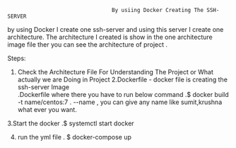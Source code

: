                                      By usiing Docker Creating The SSH-SERVER

by using Docker I create one ssh-server and using this server I create one architecture. The architecture I created is show in the one architecture image file ther you can see the architecture of project .

Steps:

1. Check the Architecture File For Understanding The Project or What actually we are Doing in Project
2.Dockerfile - docker file is creating the ssh-server Image                                                                          
  .Dockerfile where there you have to run below command
  .$ docker build -t name/centos:7 .  --name , you can give any name like sumit,krushna what ever you want. 
  
3.Start the docker 
    .$ systemctl start docker
    
4. run the yml file 
    . $ docker-compose up 

